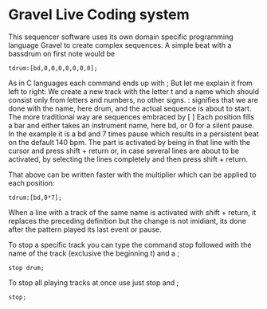 # Gravel Live Coding system

This sequencer software uses its own domain specific programming language Gravel to create complex sequences. A simple beat with a bassdrum on first note would be

`tdrum:[bd,0,0,0,0,0,0,0];`

As in C languages each command ends up with ;
But let me explain it from left to right:
We create a new track with the letter t and a name which should consist only from letters and numbers, no other signs. 
: signifies that we are done with the name, here drum, and the actual sequence is about to start. The more traditional way are sequences embraced by [ ]
Each position fills a bar and either takes an instrument name, here bd, or 0 for a silent pause. In the example it is a bd and 7 times pause which results in a persistent beat on the default 140 bpm. The part is activated by being in that line with the cursor and press shift + return or, in case several lines are about to be activated, by selecting the lines completely and then press shift + return.

That above can be written faster with the multiplier which can be applied to each position:

`tdrum:[bd,0*7];`

When a line with a track of the same name is activated with shift + return, it replaces the preceding definition but the change is not imidiant, its done after the pattern played its last event or pause.

To stop a specific track you can type the command stop followed with the name of the track (exclusive the beginning t) and a ;

`stop drum;`

To stop all playing tracks at once use just stop and ;

`stop;`
